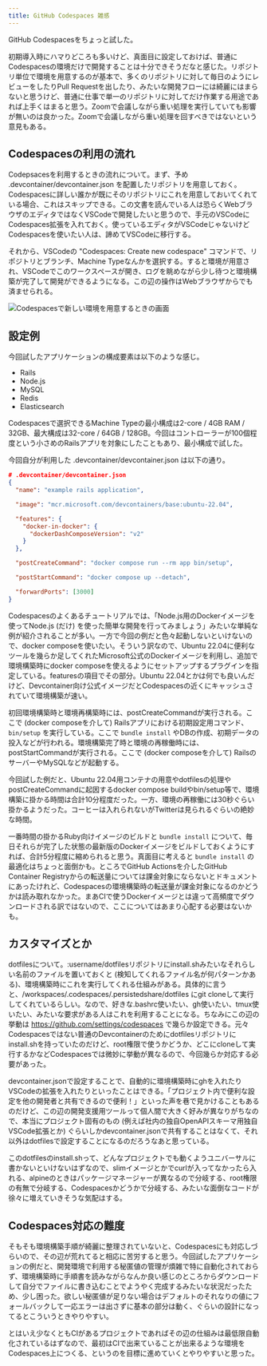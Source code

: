 ```yaml
---
title: GitHub Codespaces 雑感
---
```


GitHub Codespacesをちょっと試した。

初期導入時にハマりどころも多いけど、真面目に設定しておけば、普通にCodespacesの環境だけで開発することは十分できそうだなと感じた。リポジトリ単位で環境を用意するのが基本で、多くのリポジトリに対して毎日のようにレビューをしたりPull Requestを出したり、みたいな開発フローには綺麗にはまらないと思うけど、普通に仕事で単一のリポジトリに対してだけ作業する用途であれば上手くはまると思う。Zoomで会議しながら重い処理を実行していても影響が無いのは良かった。Zoomで会議しながら重い処理を回すべきではないという意見もある。

## Codespacesの利用の流れ

Codepsacesを利用するときの流れについて。まず、予め .devcontainer/devcontainer.json を配置したリポジトリを用意しておく。Codespacesに詳しい誰かが既にそのリポジトリにこれを用意しておいてくれている場合、これはスキップできる。この文書を読んでいる人は恐らくWebブラウザのエディタではなくVSCodeで開発したいと思うので、手元のVSCodeにCodespaces拡張を入れておく。使っているエディタがVSCodeじゃないけどCodespacesを使いたい人は、諦めてVSCodeに移行する。

それから、VSCodeの "Codespaces: Create new codespace" コマンドで、リポジトリとブランチ、Machine Typeなんかを選択する。すると環境が用意され、VSCodeでこのワークスペースが開き、ログを眺めながら少し待つと環境構築が完了して開発ができるようになる。この辺の操作はWebブラウザからでも済ませられる。

![](https://i.imgur.com/qyPZwNmh.png "Codespacesで新しい環境を用意するときの画面")

## 設定例

今回試したアプリケーションの構成要素は以下のような感じ。

* Rails
* Node.js
* MySQL
* Redis
* Elasticsearch

Codespacesで選択できるMachine Typeの最小構成は2-core / 4GB RAM / 32GB、最大構成は32-core / 64GB / 128GB。今回はコントローラーが100個程度という小さめのRailsアプリを対象にしたこともあり、最小構成で試した。

今回自分が利用した .devcontainer/devcontainer.json は以下の通り。

```json
# .devcontainer/devcontainer.json
{
  "name": "example rails application",

  "image": "mcr.microsoft.com/devcontainers/base:ubuntu-22.04",

  "features": {
    "docker-in-docker": {
      "dockerDashComposeVersion": "v2"
    }
  },

  "postCreateCommand": "docker compose run --rm app bin/setup",

  "postStartCommand": "docker compose up --detach",

  "forwardPorts": [3000]
}
```

Codespacesのよくあるチュートリアルでは、「Node.js用のDockerイメージを使ってNode.js (だけ) を使った簡単な開発を行ってみましょう」みたいな単純な例が紹介されることが多い。一方で今回の例だと色々起動しないといけないので、docker composeを使いたい。そういう訳なので、Ubuntu 22.04に便利なツールを幾らか足してくれたMicrosoft公式のDockerイメージを利用し、追加で環境構築時にdocker composeを使えるようにセットアップするプラグインを指定している。featuresの項目でその部分。Ubuntu 22.04とかは何でも良いんだけど、Devcontainer向け公式イメージだとCodespacesの近くにキャッシュされていて環境構築が速い。

初回環境構築時と環境再構築時には、postCreateCommandが実行される。ここで (docker composeを介して) Railsアプリにおける初期設定用コマンド、`bin/setup` を実行している。ここで `bundle install` やDBの作成、初期データの投入などが行われる。環境構築完了時と環境の再稼働時には、postStartCommandが実行される。ここで (docker composeを介して) RailsのサーバーやMySQLなどが起動する。

今回試した例だと、Ubuntu 22.04用コンテナの用意やdotfilesの処理やpostCreateCommandに起因するdocker compose buildやbin/setup等で、環境構築に掛かる時間は合計10分程度だった。一方、環境の再稼働には30秒ぐらい掛かるようだった。コーヒーは入れられないがTwitterは見られるぐらいの絶妙な時間。

一番時間の掛かるRuby向けイメージのビルドと `bundle install` について、毎日それらが完了した状態の最新版のDockerイメージをビルドしておくようにすれば、合計5分程度に縮められると思う。真面目に考えると `bundle install` の最適化はちょっと面倒かも。ところでGitHub Actionsを介したGitHub Container Registryからの転送量については課金対象にならないとドキュメントにあったけれど、Codespacesの環境構築時の転送量が課金対象になるのかどうかは読み取れなかった。まあCIで使うDockerイメージとは違って高頻度でダウンロードされる訳ではないので、ここについてはあまり心配する必要はないかも。

## カスタマイズとか

dotfilesについて。:username/dotfilesリポジトリにinstall.shみたいなそれらしい名前のファイルを置いておくと (検知してくれるファイル名が何パターンかある)、環境構築時にこれを実行してくれる仕組みがある。具体的に言うと、/workspaces/.codespaces/.persistedshare/dotfiles にgit cloneして実行してくれているらしい。なので、好きな.bashrc使いたい、gh使いたい、tmux使いたい、みたいな要求がある人はこれを利用することになる。ちなみにこの辺の挙動は <https://github.com/settings/codespaces> で幾らか設定できる。元々Codespacesではない普通のDevcontainerのためにdotfilesリポジトリにinstall.shを持っていたのだけど、root権限で使うかどうか、どこにcloneして実行するかなどCodespacesでは微妙に挙動が異なるので、今回幾らか対応する必要があった。

devcontainer.jsonで設定することで、自動的に環境構築時にghを入れたりVSCodeの拡張を入れたりといったことはできる。「プロジェクト内で便利な設定を他の開発者と共有できるので便利！」といった声を巷で見かけることもあるのだけど、この辺の開発支援用ツールって個人間で大きく好みが異なりがちなので、本当にプロジェクト固有のもの (例えば社内の独自OpenAPIスキーマ用独自VSCode拡張とか) ぐらいしかdevcontainer.jsonで共有することはなくて、それ以外はdotfilesで設定することになるのだろうなあと思っている。

このdotfilesのinstall.shって、どんなプロジェクトでも動くようユニバーサルに書かないといけないはずなので、slimイメージとかでcurlが入ってなかったら入れる、alpineのときはパッケージマネージャーが異なるので分岐する、root権限の有無で分岐する、Codespacesかどうかで分岐する、みたいな面倒なコードが徐々に増えていきそうな気配はする。

## Codespaces対応の難度

そもそも環境構築手順が綺麗に整理されていないと、Codespacesにも対応しづらいので、その辺が荒れてると相応に苦労すると思う。今回試したアプリケーションの例だと、開発環境で利用する秘匿値の管理が煩雑で特に自動化されておらず、環境構築時に手順書を読みながらなんか良い感じのところからダウンロードして自分でファイルに書き込むことでようやく完成するみたいな状況だったため、少し困った。欲しい秘匿値が足りない場合はデフォルトのそれなりの値にフォールバックして一応エラーは出さずに基本の部分は動く、ぐらいの設計になってるとこういうときやりやすい。

とはいえ少なくともCIがあるプロジェクトであればその辺の仕組みは最低限自動化されているはずなので、最初はCIで出来ていることが出来るような環境をCodespaces上につくる、というのを目標に進めていくとやりやすいと思った。
